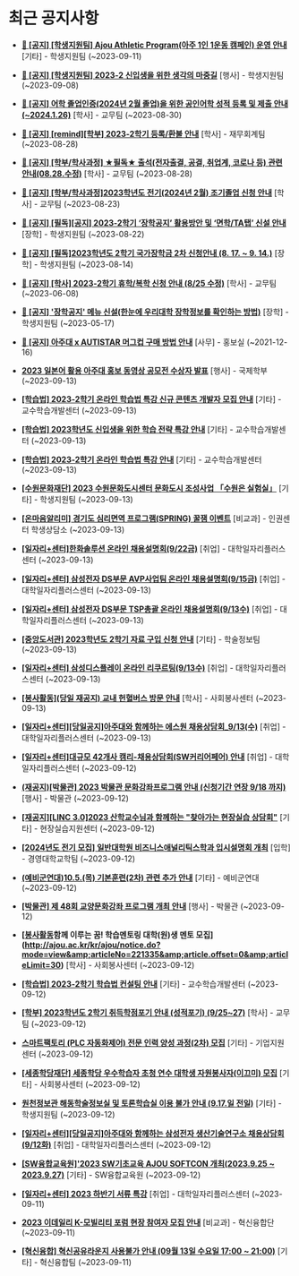# 최근 공지사항

* **[📌 [공지] [학생지원팀] Ajou Athletic Program(아주 1인 1운동 캠페인) 운영 안내](http://ajou.ac.kr/kr/ajou/notice.do?mode=view&amp;articleNo=221228&amp;article.offset=0&amp;articleLimit=30)**
 [기타] - 학생지원팀 (~2023-09-11)

* **[📌 [공지] [학생지원팀] 2023-2 신입생을 위한 생각의 마중길](http://ajou.ac.kr/kr/ajou/notice.do?mode=view&amp;articleNo=221191&amp;article.offset=0&amp;articleLimit=30)**
 [행사] - 학생지원팀 (~2023-09-08)

* **[📌 [공지] 어학 졸업인증(2024년 2월 졸업)을 위한 공인어학 성적 등록 및 제출 안내 (~2024.1.26)](http://ajou.ac.kr/kr/ajou/notice.do?mode=view&amp;articleNo=220675&amp;article.offset=0&amp;articleLimit=30)**
 [학사] - 교무팀 (~2023-08-30)

* **[📌 [공지] [remind][학부] 2023-2학기 등록/환불 안내](http://ajou.ac.kr/kr/ajou/notice.do?mode=view&amp;articleNo=220608&amp;article.offset=0&amp;articleLimit=30)**
 [학사] - 재무회계팀 (~2023-08-28)

* **[📌 [공지] [학부/학사과정] ★필독★ 출석(전자출결, 공결, 취업계, 코로나 등) 관련 안내(08.28.수정)](http://ajou.ac.kr/kr/ajou/notice.do?mode=view&amp;articleNo=220586&amp;article.offset=0&amp;articleLimit=30)**
 [학사] - 교무팀 (~2023-08-28)

* **[📌 [공지] [학부/학사과정]2023학년도 전기(2024년 2월) 조기졸업 신청 안내](http://ajou.ac.kr/kr/ajou/notice.do?mode=view&amp;articleNo=220402&amp;article.offset=0&amp;articleLimit=30)**
 [학사] - 교무팀 (~2023-08-23)

* **[📌 [공지] [필독][공지] 2023-2학기 ‘장학공지’ 활용방안 및 ‘면학/TA탭’ 신설 안내](http://ajou.ac.kr/kr/ajou/notice.do?mode=view&amp;articleNo=220288&amp;article.offset=0&amp;articleLimit=30)**
 [장학] - 학생지원팀 (~2023-08-22)

* **[📌 [공지] [필독]2023학년도 2학기 국가장학금 2차 신청안내 (8. 17. ~ 9. 14.)](http://ajou.ac.kr/kr/ajou/notice.do?mode=view&amp;articleNo=220054&amp;article.offset=0&amp;articleLimit=30)**
 [장학] - 학생지원팀 (~2023-08-14)

* **[📌 [공지] [학사] 2023-2학기 휴학/복학 신청 안내 (8/25 수정)](http://ajou.ac.kr/kr/ajou/notice.do?mode=view&amp;articleNo=215587&amp;article.offset=0&amp;articleLimit=30)**
 [학사] - 교무팀 (~2023-06-08)

* **[📌 [공지] &#x27;장학공지&#x27; 메뉴 신설(한눈에 우리대학 장학정보를 확인하는 방법)](http://ajou.ac.kr/kr/ajou/notice.do?mode=view&amp;articleNo=214764&amp;article.offset=0&amp;articleLimit=30)**
 [장학] - 학생지원팀 (~2023-05-17)

* **[📌 [공지] 아주대 x AUTISTAR 머그컵 구매 방법 안내](http://ajou.ac.kr/kr/ajou/notice.do?mode=view&amp;articleNo=147976&amp;article.offset=0&amp;articleLimit=30)**
 [사무] - 홍보실 (~2021-12-16)

* **[2023 일본어 활용 아주대 홍보 동영상 공모전 수상자 발표](http://ajou.ac.kr/kr/ajou/notice.do?mode=view&amp;articleNo=221421&amp;article.offset=0&amp;articleLimit=30)**
 [행사] - 국제학부 (~2023-09-13)

* **[[학습법] 2023-2학기 온라인 학습법 특강 신규 콘텐츠 개발자 모집 안내](http://ajou.ac.kr/kr/ajou/notice.do?mode=view&amp;articleNo=221416&amp;article.offset=0&amp;articleLimit=30)**
 [기타] - 교수학습개발센터 (~2023-09-13)

* **[[학습법] 2023학년도 신입생을 위한 학습 전략 특강 안내](http://ajou.ac.kr/kr/ajou/notice.do?mode=view&amp;articleNo=221415&amp;article.offset=0&amp;articleLimit=30)**
 [기타] - 교수학습개발센터 (~2023-09-13)

* **[[학습법] 2023-2학기 온라인 학습법 특강 안내](http://ajou.ac.kr/kr/ajou/notice.do?mode=view&amp;articleNo=221414&amp;article.offset=0&amp;articleLimit=30)**
 [기타] - 교수학습개발센터 (~2023-09-13)

* **[[수원문화재단] 2023 수원문화도시센터 문화도시 조성사업 「수원은 실험실」](http://ajou.ac.kr/kr/ajou/notice.do?mode=view&amp;articleNo=221410&amp;article.offset=0&amp;articleLimit=30)**
 [기타] - 학생지원팀 (~2023-09-13)

* **[[온마음알리미] 경기도 심리면역 프로그램(SPRING) 꿀잼 이벤트](http://ajou.ac.kr/kr/ajou/notice.do?mode=view&amp;articleNo=221404&amp;article.offset=0&amp;articleLimit=30)**
 [비교과] - 인권센터 학생상담소 (~2023-09-13)

* **[[일자리+센터]한화솔루션 온라인 채용설명회(9/22금)](http://ajou.ac.kr/kr/ajou/notice.do?mode=view&amp;articleNo=221376&amp;article.offset=0&amp;articleLimit=30)**
 [취업] - 대학일자리플러스센터 (~2023-09-13)

* **[[일자리+센터] 삼성전자 DS부문 AVP사업팀 온라인 채용설명회(9/15금)](http://ajou.ac.kr/kr/ajou/notice.do?mode=view&amp;articleNo=221375&amp;article.offset=0&amp;articleLimit=30)**
 [취업] - 대학일자리플러스센터 (~2023-09-13)

* **[[일자리+센터] 삼성전자 DS부문 TSP총괄 온라인 채용설명회(9/13수)](http://ajou.ac.kr/kr/ajou/notice.do?mode=view&amp;articleNo=221373&amp;article.offset=0&amp;articleLimit=30)**
 [취업] - 대학일자리플러스센터 (~2023-09-13)

* **[[중앙도서관] 2023학년도 2학기 자료 구입 신청 안내](http://ajou.ac.kr/kr/ajou/notice.do?mode=view&amp;articleNo=221372&amp;article.offset=0&amp;articleLimit=30)**
 [기타] - 학술정보팀 (~2023-09-13)

* **[[일자리+센터] 삼성디스플레이 온라인 리쿠르팅(9/13수)](http://ajou.ac.kr/kr/ajou/notice.do?mode=view&amp;articleNo=221371&amp;article.offset=0&amp;articleLimit=30)**
 [취업] - 대학일자리플러스센터 (~2023-09-13)

* **[[봉사활동](당일 재공지) 교내 헌혈버스 방문 안내](http://ajou.ac.kr/kr/ajou/notice.do?mode=view&amp;articleNo=221360&amp;article.offset=0&amp;articleLimit=30)**
 [학사] - 사회봉사센터 (~2023-09-13)

* **[[일자리+센터][당일공지]아주대와 함께하는 에스원 채용상담회_9/13(수)](http://ajou.ac.kr/kr/ajou/notice.do?mode=view&amp;articleNo=221359&amp;article.offset=0&amp;articleLimit=30)**
 [취업] - 대학일자리플러스센터 (~2023-09-13)

* **[[일자리+센터]대규모 42개사 캠리-채용상담회(SW커리어페어) 안내](http://ajou.ac.kr/kr/ajou/notice.do?mode=view&amp;articleNo=221355&amp;article.offset=0&amp;articleLimit=30)**
 [취업] - 대학일자리플러스센터 (~2023-09-12)

* **[(재공지)[박물관] 2023 박물관 문화강좌프로그램 안내 (신청기간 연장 9/18 까지)](http://ajou.ac.kr/kr/ajou/notice.do?mode=view&amp;articleNo=221353&amp;article.offset=0&amp;articleLimit=30)**
 [행사] - 박물관 (~2023-09-12)

* **[[재공지][LINC 3.0]2023 산학교수님과 함께하는 &quot;찾아가는 현장실습 상담회&quot;](http://ajou.ac.kr/kr/ajou/notice.do?mode=view&amp;articleNo=221350&amp;article.offset=0&amp;articleLimit=30)**
 [기타] - 현장실습지원센터 (~2023-09-12)

* **[[2024년도 전기 모집] 일반대학원 비즈니스애널리틱스학과 입시설명회 개최](http://ajou.ac.kr/kr/ajou/notice.do?mode=view&amp;articleNo=221348&amp;article.offset=0&amp;articleLimit=30)**
 [입학] - 경영대학교학팀 (~2023-09-12)

* **[(예비군연대)10.5.(목) 기본훈련(2차) 관련 추가 안내](http://ajou.ac.kr/kr/ajou/notice.do?mode=view&amp;articleNo=221338&amp;article.offset=0&amp;articleLimit=30)**
 [기타] - 예비군연대 (~2023-09-12)

* **[[박물관] 제 48회 교양문화강좌 프로그램 개최 안내](http://ajou.ac.kr/kr/ajou/notice.do?mode=view&amp;articleNo=221337&amp;article.offset=0&amp;articleLimit=30)**
 [행사] - 박물관 (~2023-09-12)

* **[[봉사활동](추가모집)함께 이루는 꿈! 학습멘토링 대학(원)생 멘토 모집](http://ajou.ac.kr/kr/ajou/notice.do?mode=view&amp;articleNo=221335&amp;article.offset=0&amp;articleLimit=30)**
 [학사] - 사회봉사센터 (~2023-09-12)

* **[[학습법] 2023-2학기 학습법 컨설팅 안내](http://ajou.ac.kr/kr/ajou/notice.do?mode=view&amp;articleNo=221331&amp;article.offset=0&amp;articleLimit=30)**
 [기타] - 교수학습개발센터 (~2023-09-12)

* **[[학부] 2023학년도 2학기 취득학점포기 안내 (성적포기) (9/25~27)](http://ajou.ac.kr/kr/ajou/notice.do?mode=view&amp;articleNo=221329&amp;article.offset=0&amp;articleLimit=30)**
 [학사] - 교무팀 (~2023-09-12)

* **[스마트팩토리 (PLC 자동화제어) 전문 인력 양성 과정(2차) 모집](http://ajou.ac.kr/kr/ajou/notice.do?mode=view&amp;articleNo=221316&amp;article.offset=0&amp;articleLimit=30)**
 [기타] - 기업지원센터 (~2023-09-12)

* **[[세종학당재단] 세종학당 우수학습자 초청 연수 대학생 자원봉사자(이끄미) 모집](http://ajou.ac.kr/kr/ajou/notice.do?mode=view&amp;articleNo=221308&amp;article.offset=0&amp;articleLimit=30)**
 [기타] - 사회봉사센터 (~2023-09-12)

* **[원천정보관 해동학술정보실 및 토론학습실 이용 불가 안내 (9.17.일 전일)](http://ajou.ac.kr/kr/ajou/notice.do?mode=view&amp;articleNo=221306&amp;article.offset=0&amp;articleLimit=30)**
 [기타] - 학생지원팀 (~2023-09-12)

* **[[일자리+센터][당일공지]아주대와 함께하는 삼성전자 생산기술연구소 채용상담회(9/12화)](http://ajou.ac.kr/kr/ajou/notice.do?mode=view&amp;articleNo=221305&amp;article.offset=0&amp;articleLimit=30)**
 [취업] - 대학일자리플러스센터 (~2023-09-12)

* **[[SW융합교육원]&#x27;2023 SW기초교육 AJOU SOFTCON 개최(2023.9.25 ~ 2023.9.27)](http://ajou.ac.kr/kr/ajou/notice.do?mode=view&amp;articleNo=221299&amp;article.offset=0&amp;articleLimit=30)**
 [기타] - SW융합교육원 (~2023-09-12)

* **[[일자리+센터] 2023 하반기 서류 특강](http://ajou.ac.kr/kr/ajou/notice.do?mode=view&amp;articleNo=221298&amp;article.offset=0&amp;articleLimit=30)**
 [취업] - 대학일자리플러스센터 (~2023-09-11)

* **[2023 이데일리 K-모빌리티 포럼 현장 참여자 모집 안내](http://ajou.ac.kr/kr/ajou/notice.do?mode=view&amp;articleNo=221297&amp;article.offset=0&amp;articleLimit=30)**
 [비교과] - 혁신융합단 (~2023-09-11)

* **[[혁신융합] 혁신공유라운지 사용불가 안내 (09월 13일 수요일 17:00 ~ 21:00)](http://ajou.ac.kr/kr/ajou/notice.do?mode=view&amp;articleNo=221295&amp;article.offset=0&amp;articleLimit=30)**
 [기타] - 혁신융합팀 (~2023-09-11)
